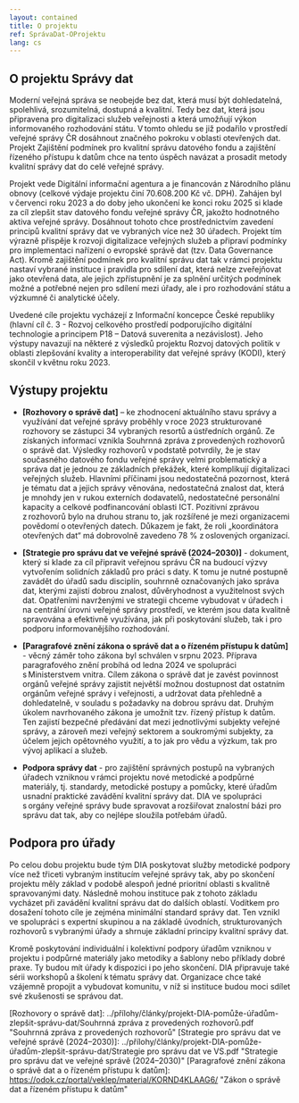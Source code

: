 ```yaml
---
layout: contained
title: O projektu
ref: SprávaDat-OProjektu
lang: cs
---
```


## O projektu Správy dat

Moderní veřejná správa se neobejde bez dat, která musí být dohledatelná, spolehlivá, srozumitelná, dostupná a kvalitní. 
Tedy bez dat, která jsou připravena pro digitalizaci služeb veřejnosti a která umožňují výkon informovaného rozhodování státu.
V tomto ohledu se již podařilo v prostředí veřejné správy ČR dosáhnout značného pokroku v oblasti otevřených dat. 
Projekt Zajištění podmínek pro kvalitní správu datového fondu a zajištění řízeného přístupu k datům chce na tento úspěch navázat a prosadit metody kvalitní správy dat do celé veřejné správy.  

Projekt vede Digitální informační agentura a je financován z Národního plánu obnovy (celkové výdaje projektu činí 70.608.200 Kč vč. DPH). 
Zahájen byl v červenci roku 2023 a do doby jeho ukončení ke konci roku 2025 si klade za cíl zlepšit stav datového fondu veřejné správy ČR, jakožto hodnotného aktiva veřejné správy.
Dosáhnout tohoto chce prostřednictvím zavedení principů kvalitní správy dat ve vybraných více než 30 úřadech. 
Projekt tím výrazně přispěje k rozvoji digitalizace veřejných služeb a připraví podmínky pro implementaci nařízení o evropské správě dat (tzv. Data Governance Act). Kromě zajištění podmínek pro kvalitní správu dat tak v rámci projektu nastaví vybrané instituce i pravidla pro sdílení dat, která nelze zveřejňovat jako otevřená data, ale jejich zpřístupnění je za splnění určitých podmínek možné a potřebné nejen pro sdílení mezi úřady, ale i pro rozhodování státu a výzkumné či analytické účely.  

Uvedené cíle projektu vycházejí z Informační koncepce České republiky (hlavní cíl č. 3 - Rozvoj celkového prostředí podporujícího digitální technologie a principem P18 – Datová suverenita a nezávislost). 
Jeho výstupy navazují na některé z výsledků projektu Rozvoj datových politik v oblasti zlepšování kvality a interoperability dat veřejné správy (KODI), který skončil v květnu roku 2023.  

 ## Výstupy projektu

- **[Rozhovory o správě dat]** – ke zhodnocení aktuálního stavu správy a využívání dat veřejné správy proběhly v roce 2023 strukturované rozhovory se zástupci 34 vybraných resortů a ústředních orgánů.
Ze získaných informací vznikla Souhrnná zpráva z provedených rozhovorů o správě dat.
Výsledky rozhovorů v podstatě potvrdily, že je stav současného datového fondu veřejné správy velmi problematický a správa dat je jednou ze základních překážek, které komplikují digitalizaci veřejných služeb.
Hlavními příčinami jsou nedostatečná pozornost, která je tématu dat a jejich správy věnována, nedostatečná znalost dat, která je mnohdy jen v rukou externích dodavatelů, nedostatečné personální kapacity a celkové podfinancování oblasti ICT.
Pozitivní zprávou z rozhovorů bylo na druhou stranu to, jak rozšířené je mezi organizacemi povědomí o otevřených datech.
Důkazem je fakt, že roli „koordinátora otevřených dat“ má dobrovolně zavedeno 78 % z oslovených organizací.

- **[Strategie pro správu dat ve veřejné správě (2024–2030)]** - dokument, který si klade za cíl připravit veřejnou správu ČR na budoucí výzvy vytvořením solidních základů pro práci s daty.
K tomu je nutné postupně zavádět do úřadů sadu disciplín, souhrnně označovaných jako správa dat, kterými zajistí dobrou znalost, důvěryhodnost a využitelnost svých dat.
Opatřeními navrženými ve strategii chceme vybudovat v úřadech i na centrální úrovni veřejné správy prostředí, ve kterém jsou data kvalitně spravována a efektivně využívána, jak při poskytování služeb, tak i pro podporu informovanějšího rozhodování.

- **[Paragrafové znění zákona o správě dat a o řízeném přístupu k datům]** - věcný záměr toho zákona byl schválen v srpnu 2023.
Příprava paragrafového znění probíhá od ledna 2024 ve spolupráci s Ministerstvem vnitra.
Cílem zákona o správě dat je zavést povinnost orgánů veřejné správy zajistit největší možnou dostupnost dat ostatním orgánům veřejné správy i veřejnosti, a udržovat data přehledně a dohledatelně, v souladu s požadavky na dobrou správu dat.
Druhým úkolem navrhovaného zákona je umožnit tzv. řízený přístup k datům.
Ten zajistí bezpečné předávání dat mezi jednotlivými subjekty veřejné správy, a zároveň mezi veřejný sektorem a soukromými subjekty, za účelem jejich opětovného využití, a to jak pro vědu a výzkum, tak pro vývoj aplikací a služeb.

- **Podpora správy dat** - pro zajištění správných postupů na vybraných úřadech vzniknou v rámci projektu nové metodické a podpůrné materiály, tj. standardy, metodické postupy a pomůcky, které úřadům usnadní praktické zavádění kvalitní správy dat.
DIA ve spolupráci s orgány veřejné správy bude spravovat a rozšiřovat znalostní bázi pro správu dat tak, aby co nejlépe sloužila potřebám úřadů. 

## Podpora pro úřady 

Po celou dobu projektu bude tým DIA poskytovat služby metodické podpory více než třiceti vybraným institucím veřejné správy tak, aby po skončení projektu měly základ v podobě alespoň jedné prioritní oblasti s kvalitně spravovanými daty. 
Následně mohou instituce pak z tohoto základu vycházet při zavádění kvalitní správu dat do dalších oblastí. 
Vodítkem pro dosažení tohoto cíle je zejména minimální standard správy dat.
Ten vznikl ve spolupráci s expertní skupinou a na základě úvodních, strukturovaných rozhovorů s vybranými úřady a shrnuje základní principy kvalitní správy dat. 

Kromě poskytování individuální i kolektivní podpory úřadům vzniknou v projektu i podpůrné materiály jako metodiky a šablony nebo příklady dobré praxe. 
Ty budou mít úřady k dispozici i po jeho skončení.
DIA připravuje také sérii workshopů a školení k tématu správy dat.
Organizace chce také vzájemně propojit a vybudovat komunitu, v níž si instituce budou moci sdílet své zkušenosti se správou dat.   

[Rozhovory o správě dat]: ../přílohy/články/projekt-DIA-pomůže-úřadům-zlepšit-správu-dat/Souhrnná zpráva z provedených rozhovorů.pdf "Souhrnná zpráva z provedených rozhovorů"
[Strategie pro správu dat ve veřejné správě (2024–2030)]: ../přílohy/články/projekt-DIA-pomůže-úřadům-zlepšit-správu-dat/Strategie pro správu dat ve VS.pdf "Strategie pro správu dat ve veřejné správě (2024–2030)"
[Paragrafové znění zákona o správě dat a o řízeném přístupu k datům]: https://odok.cz/portal/veklep/material/KORND4KLAAG6/ "Zákon o správě dat a řízeném přístupu k datům"
